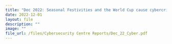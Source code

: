 ```yaml
---
title: "Dec 2022: Seasonal Festivities and the World Cup cause cybercrime to spike"
date: 2022-12-01
layout: file
description: ""
image: ""
file_url: /files/Cybersecurity Centre Reports/Dec_22_Cyber.pdf
---
```

